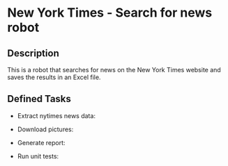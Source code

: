 # New York Times - Search for news robot

## Description
This is a robot that searches for news on the New York Times website and saves the results in an Excel file.


## Defined Tasks
  - Extract nytimes news data:

  - Download pictures:

  - Generate report:

  - Run unit tests:
